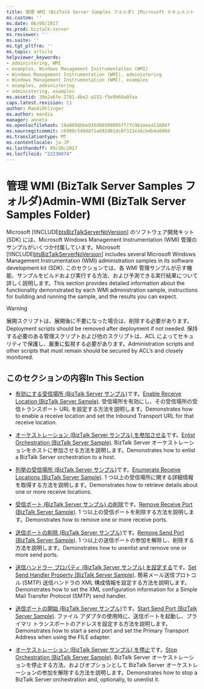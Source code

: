 ```yaml
---
title: 管理 WMI (BizTalk Server Samples フォルダ) |Microsoft ドキュメント
ms.custom: ''
ms.date: 06/08/2017
ms.prod: biztalk-server
ms.reviewer: ''
ms.suite: ''
ms.tgt_pltfrm: ''
ms.topic: article
helpviewer_keywords:
- administering, WMI
- examples, Windows Management Instrumentation (WMI)
- Windows Management Instrumentation (WMI), administering
- Windows Management Instrumentation (WMI), examples
- examples, administering
- administering, examples
ms.assetid: 39e2a6fe-2781-4be2-a152-f5e9960a0faa
caps.latest.revision: 11
author: MandiOhlinger
ms.author: mandia
manager: anneta
ms.openlocfilehash: 19a8698bbe916d86909005ff77c9b1eeea11604f
ms.sourcegitcommit: cb908c540d8f1a692d01dc8f313e16cb4b4e696d
ms.translationtype: MT
ms.contentlocale: ja-JP
ms.lasthandoff: 09/20/2017
ms.locfileid: "22230074"
---
```

# <a name="admin-wmi-biztalk-server-samples-folder"></a><span data-ttu-id="95537-102">管理 WMI (BizTalk Server Samples フォルダ)</span><span class="sxs-lookup"><span data-stu-id="95537-102">Admin-WMI (BizTalk Server Samples Folder)</span></span>
<span data-ttu-id="95537-103">Microsoft [!INCLUDE[btsBizTalkServerNoVersion](../includes/btsbiztalkservernoversion-md.md)] のソフトウェア開発キット (SDK) には、Microsoft Windows Management Instrumentation (WMI) 管理のサンプルがいくつか付属しています。</span><span class="sxs-lookup"><span data-stu-id="95537-103">Microsoft [!INCLUDE[btsBizTalkServerNoVersion](../includes/btsbiztalkservernoversion-md.md)] includes several Microsoft Windows Management Instrumentation (WMI) administration samples in its software development kit (SDK).</span></span> <span data-ttu-id="95537-104">このセクションでは、各 WMI 管理サンプルが示す機能、サンプルをビルドおよび実行する方法、および予測できる実行結果について詳しく説明します。</span><span class="sxs-lookup"><span data-stu-id="95537-104">This section provides detailed information about the functionality demonstrated by each WMI administration sample, instructions for building and running the sample, and the results you can expect.</span></span>  
  
> [!WARNING]
>  <span data-ttu-id="95537-105">展開スクリプトは、展開後に不要になった場合は、削除する必要があります。</span><span class="sxs-lookup"><span data-stu-id="95537-105">Deployment scripts should be removed after deployment if not needed.</span></span> <span data-ttu-id="95537-106">保持する必要のある管理スクリプトおよび他のスクリプトは、ACL によってセキュリティで保護し、厳重に監視する必要があります。</span><span class="sxs-lookup"><span data-stu-id="95537-106">Administration scripts and other scripts that must remain should be secured by ACL’s and closely monitored.</span></span>  
  
## <a name="in-this-section"></a><span data-ttu-id="95537-107">このセクションの内容</span><span class="sxs-lookup"><span data-stu-id="95537-107">In This Section</span></span>  
  
-   <span data-ttu-id="95537-108">[有効にする受信場所 (BizTalk Server サンプル)](../core/enable-receive-location-biztalk-server-sample.md)です。</span><span class="sxs-lookup"><span data-stu-id="95537-108">[Enable Receive Location (BizTalk Server Sample)](../core/enable-receive-location-biztalk-server-sample.md).</span></span> <span data-ttu-id="95537-109">受信場所を有効にし、その受信場所の受信トランスポート URL を設定する方法を説明します。</span><span class="sxs-lookup"><span data-stu-id="95537-109">Demonstrates how to enable a receive location and set the Inbound Transport URL for that receive location.</span></span>  
  
-   <span data-ttu-id="95537-110">[オーケストレーション (BizTalk Server サンプル) を参加させる](../core/enlist-orchestration-biztalk-server-sample.md)です。</span><span class="sxs-lookup"><span data-stu-id="95537-110">[Enlist Orchestration (BizTalk Server Sample)](../core/enlist-orchestration-biztalk-server-sample.md).</span></span> <span data-ttu-id="95537-111">BizTalk Server オーケストレーションをホストに参加させる方法を説明します。</span><span class="sxs-lookup"><span data-stu-id="95537-111">Demonstrates how to enlist a BizTalk Server orchestration to a host.</span></span>  
  
-   <span data-ttu-id="95537-112">[列挙の受信場所 (BizTalk Server サンプル)](../core/enumerate-receive-locations-biztalk-server-sample.md)です。</span><span class="sxs-lookup"><span data-stu-id="95537-112">[Enumerate Receive Locations (BizTalk Server Sample)](../core/enumerate-receive-locations-biztalk-server-sample.md).</span></span> <span data-ttu-id="95537-113">1 つ以上の受信場所に関する詳細情報を取得する方法を説明します。</span><span class="sxs-lookup"><span data-stu-id="95537-113">Demonstrates how to retrieve details about one or more receive locations.</span></span>  
  
-   <span data-ttu-id="95537-114">[受信ポート (BizTalk Server サンプル) の削除](../core/remove-receive-port-biztalk-server-sample.md)です。</span><span class="sxs-lookup"><span data-stu-id="95537-114">[Remove Receive Port (BizTalk Server Sample)](../core/remove-receive-port-biztalk-server-sample.md).</span></span> <span data-ttu-id="95537-115">1 つ以上の受信ポートを削除する方法を説明します。</span><span class="sxs-lookup"><span data-stu-id="95537-115">Demonstrates how to remove one or more receive ports.</span></span>  
  
-   <span data-ttu-id="95537-116">[送信ポートの削除 (BizTalk Server サンプル)](../core/remove-send-port-biztalk-server-sample.md)です。</span><span class="sxs-lookup"><span data-stu-id="95537-116">[Remove Send Port (BizTalk Server Sample)](../core/remove-send-port-biztalk-server-sample.md).</span></span> <span data-ttu-id="95537-117">1 つ以上の送信ポートの参加を解除し、削除する方法を説明します。</span><span class="sxs-lookup"><span data-stu-id="95537-117">Demonstrates how to unenlist and remove one or more send ports.</span></span>  
  
-   <span data-ttu-id="95537-118">[送信ハンドラー プロパティ (BizTalk Server サンプル) を設定する](../core/set-send-handler-property-biztalk-server-sample.md)です。</span><span class="sxs-lookup"><span data-stu-id="95537-118">[Set Send Handler Property (BizTalk Server Sample)](../core/set-send-handler-property-biztalk-server-sample.md).</span></span> <span data-ttu-id="95537-119">簡易メール送信プロトコル (SMTP) 送信ハンドラの XML 構成情報を設定する方法を説明します。</span><span class="sxs-lookup"><span data-stu-id="95537-119">Demonstrates how to set the XML configuration information for a Simple Mail Transfer Protocol (SMTP) send handler.</span></span>  
  
-   <span data-ttu-id="95537-120">[送信ポートの開始 (BizTalk Server サンプル)](../core/start-send-port-biztalk-server-sample.md)です。</span><span class="sxs-lookup"><span data-stu-id="95537-120">[Start Send Port (BizTalk Server Sample)](../core/start-send-port-biztalk-server-sample.md).</span></span> <span data-ttu-id="95537-121">ファイル アダプタの使用時に、送信ポートを起動し、プライマリ トランスポートのアドレスを設定する方法を説明します。</span><span class="sxs-lookup"><span data-stu-id="95537-121">Demonstrates how to start a send port and set the Primary Transport Address when using the FILE adapter.</span></span>  
  
-   <span data-ttu-id="95537-122">[オーケストレーション (BizTalk Server サンプル) を停止](../core/stop-orchestration-biztalk-server-sample.md)です。</span><span class="sxs-lookup"><span data-stu-id="95537-122">[Stop Orchestration (BizTalk Server Sample)](../core/stop-orchestration-biztalk-server-sample.md).</span></span> <span data-ttu-id="95537-123">BizTalk Server オーケストレーションを停止する方法、およびオプションとして BizTalk Server オーケストレーションの参加を解除する方法を説明します。</span><span class="sxs-lookup"><span data-stu-id="95537-123">Demonstrates how to stop a BizTalk Server orchestration and, optionally, to unenlist it.</span></span>
